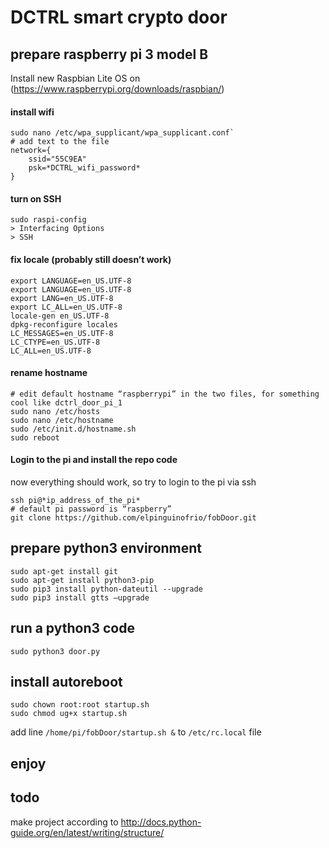 # DCTRL smart crypto door
## prepare raspberry pi 3 model B
Install new Raspbian Lite OS on (https://www.raspberrypi.org/downloads/raspbian/)
#### install wifi
```
sudo nano /etc/wpa_supplicant/wpa_supplicant.conf`
# add text to the file
network={
    ssid="55C9EA"
    psk=*DCTRL_wifi_password*
}
```
#### turn on SSH
```
sudo raspi-config
> Interfacing Options
> SSH
```
#### fix locale (probably still doesn’t work)
```
export LANGUAGE=en_US.UTF-8
export LANGUAGE=en_US.UTF-8
export LANG=en_US.UTF-8
export LC_ALL=en_US.UTF-8
locale-gen en_US.UTF-8
dpkg-reconfigure locales
LC_MESSAGES=en_US.UTF-8
LC_CTYPE=en_US.UTF-8
LC_ALL=en_US.UTF-8
```
#### rename hostname
```
# edit default hostname “raspberrypi” in the two files, for something cool like dctrl_door_pi_1
sudo nano /etc/hosts
sudo nano /etc/hostname
sudo /etc/init.d/hostname.sh
sudo reboot
```
#### Login to the pi and install the repo code
now everything should work, so try to login to the pi via ssh
```
ssh pi@*ip_address_of_the_pi*
# default pi password is “raspberry”
git clone https://github.com/elpinguinofrio/fobDoor.git
```
## prepare python3 environment
```
sudo apt-get install git
sudo apt-get install python3-pip
sudo pip3 install python-dateutil --upgrade
sudo pip3 install gtts —upgrade
```
## run a python3 code
```
sudo python3 door.py
```
## install autoreboot
```
sudo chown root:root startup.sh
sudo chmod ug+x startup.sh
```
add line `/home/pi/fobDoor/startup.sh &` to `/etc/rc.local` file

## enjoy

## todo
make project according to http://docs.python-guide.org/en/latest/writing/structure/
